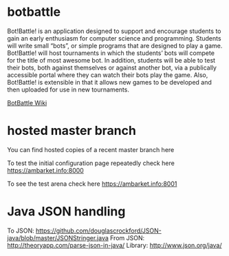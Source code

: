 # botbattle
Bot!Battle! is an application designed to support and encourage students to gain an early enthusiasm for computer science and programming. Students will write small “bots”, or simple programs that are designed to play a game. Bot!Battle! will host tournaments in which the students’ bots will compete for the title of most awesome bot. In addition, students will be able to test their bots, both against themselves or against another bot, via a publically accessible portal where they can watch their bots play the game.  Also, Bot!Battle! is extensible in that it allows new games to be developed and then uploaded for use in new tournaments.

<a href="https://github.com/ambarket/botbattle/wiki"> BotBattle Wiki</a>

# hosted master branch
You can find hosted copies of a recent master branch here
    
To test the initial configuration page repeatedly check here
    https://ambarket.info:8000    
    
To see the test arena check here
    https://ambarket.info:8001

# Java JSON handling
To JSON: https://github.com/douglascrockford/JSON-java/blob/master/JSONStringer.java
From JSON: http://theoryapp.com/parse-json-in-java/
Library: http://www.json.org/java/
